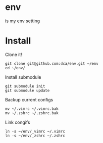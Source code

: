 env
===

is my env setting


Install
===

Clone it!
```
git clone git@github.com:dca/env.git ~/env
cd ~/env/
```




Install submodule
```
git submodule init
git submodule update
```


Backup current configs
```
mv ~/.vimrc ~/.vimrc.bak
mv ~/.zshrc ~/.zshrc.bak
```


Link congifs 
```
ln -s ~/env/_vimrc ~/.vimrc
ln -s ~/env/_zshrc ~/.zshrc
```
